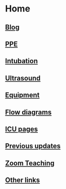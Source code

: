 # Home

## [Blog](blog/index.html)

## [PPE](pages/ppe.md)

## [Intubation](https://youtu.be/ELdEJ4ZutB8)

## [Ultrasound](https://www.criticalcare-sonography.com/2020/03/18/features-of-lung-ultrasound-of-covid-19/)

## [Equipment](pages/equipment.md)

## [Flow diagrams](pages/flow.md)

## [ICU pages](pages/icu.md)

## [Previous updates](pages/prev-updates.md)

## [Zoom Teaching](https://docs.google.com/spreadsheets/d/1C3anXysAB-uvIaFaYQ_m7QUVY-COHyE_9DhEFXks9PQ/edit#gid=0)

## [Other links](pages/other.md)
